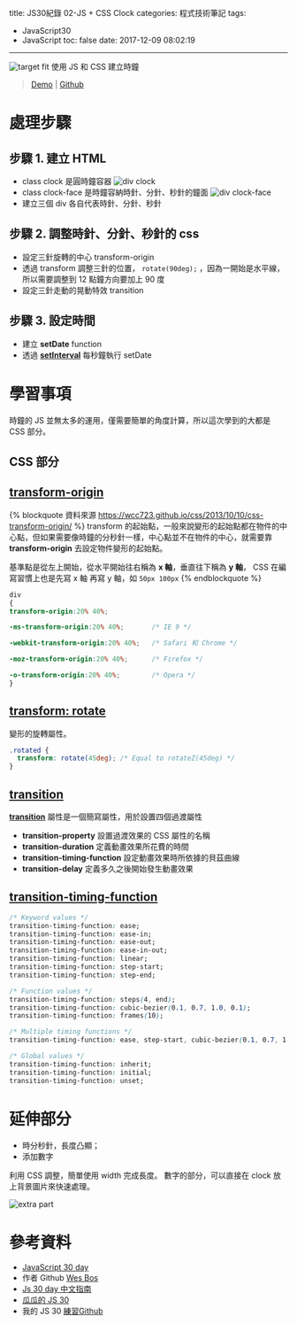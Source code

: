 title: JS30紀錄 02-JS + CSS Clock
categories: 程式技術筆記
tags:
  - JavaScript30
  - JavaScript
toc: false
date: 2017-12-09 08:02:19
---


![target fit](https://lh3.googleusercontent.com/wJKM6jsDyoZJwvIaCKGchRh4dEkc5nB7p_KBRwT7iO07PYQJ3hkusIK5uEG9PQdsXlMsI8IRlSpkIDZb3mtm1C1aZIowT95dyJiZc_-j-vXewycFeO6JyGrWmWZ96wuSTP7_CB_VLxikAVSfOHFMisP73Eue2FZptmG5ptEivbtVzCAKnTru-eO-5Zika5OW3p6REBQr1T97UaLUiu1M37SfRMmZvT8xsvgKsma4-2kQk1ZXFujJvySk1BBZONtJTEi_rkxDBehZvF8eWCqPzGYIIs1he2cl-HbbhBkCjSF24LK56P4Ce8R7u2q5szofuNCTnUoUH_MzuotshFtXmoizu9KT4d3B1ezUes9jxhywYhp15OqhUvAGBBEN2x1CPXjJ4OVzN1AKSCniF5Fjo4VEmyaDNV1UN7dANuLif845Cho2wLgri6uqXWRERam7yokrQgiLGOASvsoY3WN9ZbL7dszm12NQkN57VX01d_3XJwP6Ug5ldj0Irif93HmTCMq8X7_PnuvkSNkaj0Bxn-BM7PPFmEoJH8cqlit1zpB7Mf13rAFxc45aiT0NXm1wl__znFFx5a3WTbGIMxVAMqdJvmD4yV6w-4mR_xje6rOJE9qpu_JiqV9ygqyAEkHRB2RjXbQfR9BjdAJGw3o-0K_roHzQ0B3PFvI=w1040-h521-no)
使用 JS 和 CSS 建立時鐘<!--more-->

> [Demo](https://shunnien.github.io/JavaScript30day/day_02/) | [Github](https://github.com/shunnien/JavaScript30day)

# 處理步驟

## 步驟 1. 建立 HTML

- class clock 是圓時鐘容器
![div clock](https://lh3.googleusercontent.com/DCf6nT7DVs2Y3koYDEaZ15rAeGp1Z8Umgqs-ahdwKi47snSLQBLazPo96aQi0DRXEEzqlm5LWj0YiFLViJ0MoOgI2SHGP6KFeXcmzNEw9U7wikEUA4rjR6ZP0JDBFg2sYEfGLWGJuO22u-kHG635PIbMhI8jIKYPsGI5a5NGCbiqVtGHRNtTOaasuqqwFsFWNeMDiZW4OeHI3H-T1aFaumtyqfytBsyEYm2ztNHRV9CwgY08jIOtCXECwefW4cllS7rMEXTTO9nmuodok11t1amVlGW2nfXbMrGxJ33pWEmYuK24q9qD3M05WCxARQkcu_XmsgE0k6jJt900kkCpILrcSJwTAAt-eO6MXef0U4yDcpSlPmbBlMvCKwW6TBhtC0_9MTCIKUZTG7hTK0zkcE0DPAAfmC3_vZRWHLXWJ1uddNjvbrCgVJBDOpEry1VkgPAL3AhIQnbJV6Acf5yfcSkfoKSr8_6Ef9Bb-U-mIARrqYfGXPCjnxMYB-uXLx2L13bRARaQIOaPDNJDf6KiTsD5Kt4zjoKrSUtA8lCvOy0OOBdc8hlDon7oJHg2XrPUncV0fDR-75bXnzrbTwQj43Pdx-0PqDTYEDt8vhWhhV47u3U1jG1Dkfh2MQI_9CoLy-6y7gizTaLR8-cOSdeQ7fZ5yPC2tMUq8JI=w785-h707-no)
- class clock-face 是時鐘容納時針、分針、秒針的鐘面
![div clock-face](https://lh3.googleusercontent.com/3KAtmzw5c5R2bVt2YE5UJmCBmFeolBIir99vaJPuhgvjgzWysDDa7uasvqEbRlp0-laJ6q1MHQ6MT52VS_FLG7lowi5qvaRy2XDK6wm0oRjwWlOxFC9jzCKvcW7n84MY7UZarnu-TkA9zdoUK0kob-QcAmfG1D5s3wRBz_VkZ-dMwzBmWACbes7FZTPCiap7EvskQpAadLOdBHhYSGlqA5v2pCtIiEuYg8yK3UmzgFW63sxnVeA4hmr24ZurO2vW4Yy_1lmS8sDZRPrPDmaZFtY2eZJSi06e9bCIOg8b_y_aKJ0ILZKeAQ9MhfLNxinMUUFFMlDD84ZTZdKHSn8BM3ihBrlNRUfctfESzvucdE_kDarh8bM10U-d0eUbBdkVUBxjbQ2l_txdcWT7hmZ9EzXhZJ7WR6NOjLFTafeYEa8tN6pTtSLZY0qP6PIQNxaIGoxSJ79Lz24uKBc7fly4H6xJt6gDpt8hOU4l-vV9eIsx4RQsOX81HPV9syx6jJVSVqdK7EdNJUVA6CVSGZi4Yrwwm-AXsolrpAbeYR0TKAbZzZvVCWF1uQqQBiWnAG0oroMOG88gL9LdRy7YAL7fTYFn2_DA4pYijaV5pPM-qkK2nWA5oqfEvcgGbzJNU3xe-Qs3HxRckVCsHcXHMVk2x26_vx7z3vSDiBI=w534-h564-no)
- 建立三個 div 各自代表時針、分針、秒針

## 步驟 2. 調整時針、分針、秒針的 css

- 設定三針旋轉的中心 transform-origin
- 透過 transform 調整三針的位置， `rotate(90deg);` ，因為一開始是水平線，所以需要調整到 12 點鐘方向要加上 90 度
- 設定三針走動的晃動特效 transition

## 步驟 3. 設定時間

- 建立 **setDate** function
- 透過 [**setInterval**][5] 每秒鐘執行 setDate

# 學習事項

時鐘的 JS 並無太多的運用，僅需要簡單的角度計算，所以這次學到的大都是 CSS 部分。

## CSS 部分

## [transform-origin][1]

{% blockquote 資料來源 https://wcc723.github.io/css/2013/10/10/css-transform-origin/  %}
transform 的起始點，一般來說變形的起始點都在物件的中心點，但如果需要像時鐘的分秒針一樣，中心點並不在物件的中心，就需要靠 **transform-origin** 去設定物件變形的起始點。

基準點是從左上開始，從水平開始往右稱為 **x 軸**，垂直往下稱為 **y 軸**， CSS 在編寫習慣上也是先寫 x 軸 再寫 y 軸，如 `50px 100px`
{% endblockquote %}

``` css
div
{
transform-origin:20% 40%;

-ms-transform-origin:20% 40%; 		/* IE 9 */

-webkit-transform-origin:20% 40%;	/* Safari 和 Chrome */

-moz-transform-origin:20% 40%;		/* Firefox */

-o-transform-origin:20% 40%;		/* Opera */
}
```

## [transform: rotate][2]

變形的旋轉屬性。

``` css
.rotated {
  transform: rotate(45deg); /* Equal to rotateZ(45deg) */
}
```

## [transition][3]

[**transition**][4] 屬性是一個簡寫屬性，用於設置四個過渡屬性

- **transition-property** 設置過渡效果的 CSS 屬性的名稱
- **transition-duration** 定義動畫效果所花費的時間
- **transition-timing-function** 設定動畫效果時所依據的貝茲曲線
- **transition-delay** 定義多久之後開始發生動畫效果

## [transition-timing-function][6]

``` css
/* Keyword values */
transition-timing-function: ease;
transition-timing-function: ease-in;
transition-timing-function: ease-out;
transition-timing-function: ease-in-out;
transition-timing-function: linear;
transition-timing-function: step-start;
transition-timing-function: step-end;

/* Function values */
transition-timing-function: steps(4, end);
transition-timing-function: cubic-bezier(0.1, 0.7, 1.0, 0.1);
transition-timing-function: frames(10);

/* Multiple timing functions */
transition-timing-function: ease, step-start, cubic-bezier(0.1, 0.7, 1.0, 0.1);

/* Global values */
transition-timing-function: inherit;
transition-timing-function: initial;
transition-timing-function: unset;
```

# 延伸部分

- 時分秒針，長度凸顯；
- 添加數字

利用 CSS 調整，簡單使用 width 完成長度。
數字的部分，可以直接在 clock 放上背景圖片來快速處理。

![extra part](https://lh3.googleusercontent.com/lQ0iqWgul8zpBfmdAREwakrFY6t8HFejXD4yHTjDOLK4SWByNUEZUTaHMG1fSBDuMELgppkRIETM-4xIMhRH5hmo_h4KLm6Tq2EhSK8vWn32zKQhsNdZ1vggqSfE8Z1SRcvr-DcRvYzAILGm-Zl0ipH76Mdan5kR_77mKG2gW875iJU6xkv2UMVjdl__0C2p4qdtu0bzckzYqyGzi_HaxVQz5Q7dlNjAi8zdgA0xbSNUuqzjxHzlg9zZ1hcUTKUWqvRHEhVbUdXkZIx0UUmGmyseQwyqELr64BxIYXUfGYvKOTGnfVONrlBmXUkxPtKH8r-Yz4ZqsnGHucUz1fc6gI5fu19CB8ZjkqGabX60uXJkhqA3IShiORevd1AD1-IVAWPHwL_ZJurb6VZDr-NyOFGNAW5NZAjddnIWiyb-HaFYHqqQreHeth9iKuBnl4kX6xDzEzOTL2HJ9dIMtA_jOU0ImePnrO3UQs3Qro9t5zEvijRNttKXeVTt-zdvdIgQOa3kdfjfuLTVxfRL5kLbY45213uUpFeVIUveokpoGJlIKLK0STHlpQoI_K76lPP-MOU_9XDX48XUC2fvPcSqnoyri9f7QncklTr94RptRwB2lVwCaQrxQ1m3_6cy8AXflPGb6MzZax-cmeSPxuG5jFDciqt95fEe6r0=w629-h510-no)

# 參考資料
- [JavaScript 30 day](https://javascript30.com/)
- 作者 Github [Wes Bos](https://github.com/wesbos)
- [Js 30 day 中文指南](https://github.com/soyaine/JavaScript30)
- [瓜瓜的 JS 30](https://github.com/guahsu/JavaScript30)
- 我的 JS 30 [練習Github](https://github.com/shunnien/JavaScript30day)

[1]: https://developer.mozilla.org/zh-TW/docs/Web/CSS/transform-origin
[2]: https://developer.mozilla.org/en-US/docs/Web/CSS/transform-function/rotate
[3]: https://developer.mozilla.org/zh-TW/docs/Web/CSS/transition
[4]: https://developer.mozilla.org/zh-TW/docs/Web/CSS/CSS_Transitions/Using_CSS_transitions
[5]: https://developer.mozilla.org/zh-CN/docs/Web/API/Window/setInterval
[6]: https://developer.mozilla.org/zh-TW/docs/Web/CSS/transition-timing-function